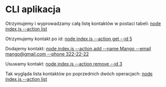 # CLI aplikacja

Otrzymujemy i wyprowadzamy całą listę kontaktów w postaci tabeli: 
[node index.js --action list](https://ibb.co/wg19sj7)

Otrzymujemy kontakt po id: 
[node index.js --action get --id 5](https://ibb.co/6Z4nHBb)

Dodajemy kontakt: 
[node index.js --action add --name Mango --email mango@gmail.com --phone 322-22-22](https://ibb.co/QdxyzLT)

Usuwamy kontakt: 
[node index.js --action remove --id 3](https://ibb.co/m64ypDD)

Tak wygląda lista kontaktów po poprzednich dwóch operacjach: 
[node index.js --action list](https://ibb.co/6Jr1Lyp)



